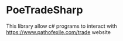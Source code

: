 # PoeTradeSharp
This library allow c# programs to interact with https://www.pathofexile.com/trade website
